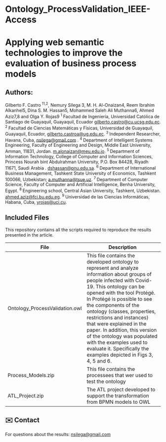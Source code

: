 # Ontology_ProcessValidation_IEEE-Access
# Applying web semantic technologies to improve the evaluation of business process models 

## Authors:
Gilberto F. Castro<sup> 11,2</sup>, Nemury Silega 3, M. H. Al-Onaizan4, Reem Ibrahim Alkanhel5, Dina S. M. Hassan5, Mohammed Saleh Ali Muthanna6, Ahmed Aziz7,8 and Olga Y. Rojas9
<sup> 1 </sup>Facultad de Ingeniería, Universidad Católica de Santiago de Guayaquil, Guayaquil, Ecuador gilberto.castro@cu.ucsg.edu.ec.
<sup> 2 </sup>Facultad de Ciencias Matemáticas y Físicas, Universidad de Guayaquil, Guayaquil, Ecuador, gilberto.castroa@ug.edu.ec.
<sup> 3 </sup>Independent Researcher, Havana, Cuba, nsilega@gmail.com .
<sup> 4 </sup>Department of Intelligent Systems Engineering, Faculty of Engineering and Design, Middle East University, Amman, 11831, Jordan.  m.alonaizan@meu.edu.jo.
<sup> 5 </sup>Department of Information Technology, College of Computer and Information Sciences, Princess Nourah bint Abdulrahman University, P.O. Box 84428, Riyadh 11671, Saudi Arabia . dshassan@pnu.edu.sa.
<sup> 6 </sup>Department of International Business Management, Tashkent State University of Economics, Tashkent 100066, Uzbekistan; a.muthanna@tsue.uz.
<sup> 7 </sup>Department of Computer Science, Faculty of Computer and Artificial Intelligence, Benha University, Egypt.
<sup> 8 </sup>Engineering school, Central Asian University, Tashkent, Uzbekistan. ahmed.aziz@fci.bu.edu.eg.
<sup> 9 </sup>Universidad de las Ciencias Informáticas, Habana, Cuba, yrojas@uci.cu.



## Included Files 
This repository contains all the scripts required to reproduce the results presented in the article.

| File   | Description |
| -------------  |------------- |
| Ontology_ProcessValidation.owl  |  This file contains the developed ontology to represent and analyze information about groups of people infected with Covid-19. This ontology can be opened with the tool Protégé. In Protégé is possible to see the components of the ontology (classes, properties, restrictions and instances) that were explained in the paper. In addition, this version of the ontology was populated with the examples used to evaluate it. Specifically the examples depicted in Figs 3, 4, 5 and 6. |
| Process_Models.zip   | This file contains the processees that wer used to test the ontology|
| ATL_Project.zip   | The ATL project developed to support the transformation from BPMN models to OWL|

## ✉️ Contact
For questions about the results:
nsilega@gmail.com
